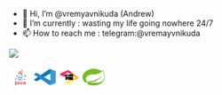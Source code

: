 - 👋 Hi, I’m @vremyavnikuda (Andrew)
- 🌱 I’m currently : wasting my life going nowhere 24/7
- 📫 How to reach me : telegram:@vremayvnikuda
<div>
  <a href="https://github.com/vremyavnikuda">
  <img height="180em" src="https://github-readme-stats.vercel.app/api?username=vremyavnikuda&hide=contribs&count_private=true&show_icons=true&theme=transparent" />
  </a>
</div>

<div style="display: inline_block"><br>
  <img align="center" height="30" width="40" src="https://github.com/devicons/devicon/blob/master/icons/java/java-original-wordmark.svg"/>
  <img align="center" height="30" width="40" src="https://github.com/devicons/devicon/raw/master/icons/vscode/vscode-original.svg"/>
  <img align="center" height="30" width="40" src="https://github.com/devicons/devicon/blob/master/icons/jetbrains/jetbrains-original.svg"/>
  <img align="center" height="30" width="40" src="https://github.com/devicons/devicon/blob/master/icons/spring/spring-original.svg"/>
</div>


<!---
vremyavnikuda/vremyavnikuda is a ✨ special ✨ repository because its `README.md` (this file) appears on your GitHub profile.
You can click the Preview link to take a look at your changes.
--->
